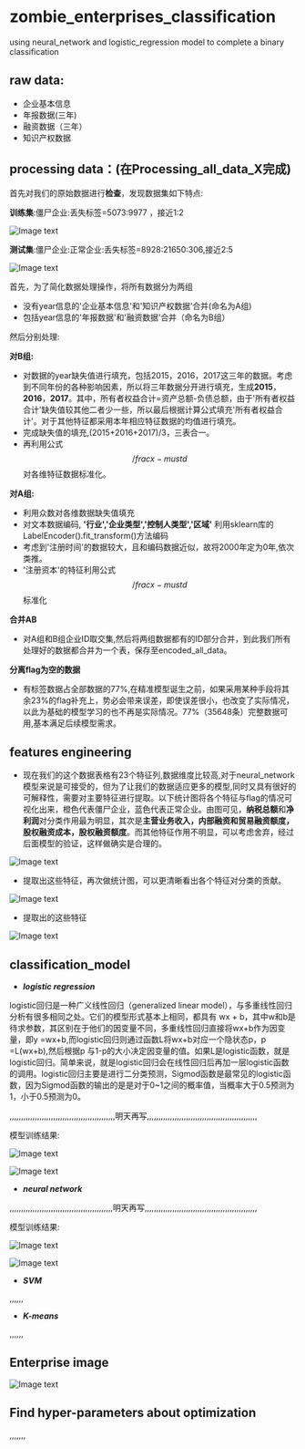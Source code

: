 # zombie_enterprises_classification
using neural_network and logistic_regression model to complete a binary classification

## raw data:
- 企业基本信息
- 年报数据(三年)
- 融资数据（三年）
- 知识产权数据

## processing data：(在Processing_all_data_X完成)
首先对我们的原始数据进行**检查**，发现数据集如下特点:

**训练集**:僵尸企业:丢失标签=5073:9977 ，接近1:2

![Image text](https://github.com/HongdaChen/zombie_enterprises_classification/blob/master/picture/base.png)

**测试集**:僵尸企业:正常企业:丢失标签=8928:21650:306,接近2:5

![Image text](https://github.com/HongdaChen/zombie_enterprises_classification/blob/master/picture/varify.png)

首先，为了简化数据处理操作，将所有数据分为两组
- 没有year信息的'企业基本信息'和'知识产权数据'合并(命名为A组)
- 包括year信息的'年报数据'和'融资数据'合并（命名为B组）

然后分别处理:

**对B组:**

- 对数据的year缺失值进行填充，包括2015，2016，2017这三年的数据。考虑到不同年份的各种影响因素，所以将三年数据分开进行填充，生成**2015**，**2016**，**2017**。其中，所有者权益合计=资产总额-负债总额，由于'所有者权益合计'缺失值较其他二者少一些，所以最后根据计算公式填充'所有者权益合计'。对于其他特征都采用本年相应特征数据的均值进行填充。
- 完成缺失值的填充,(2015+2016+2017)/3，三表合一。
- 再利用公式$$ /frac{x-mu}{std} $$对各维特征数据标准化。

**对A组:**

- 利用众数对各维数据缺失值填充
- 对文本数据编码, **'行业','企业类型','控制人类型','区域'** 利用sklearn库的LabelEncoder().fit_transform()方法编码
- 考虑到'注册时间'的数据较大，且和编码数据近似，故将2000年定为0年,依次类推。
- '注册资本'的特征利用公式$$ /frac{x-mu}{std} $$标准化

**合并AB**

- 对A组和B组企业ID取交集,然后将两组数据都有的ID部分合并，到此我们所有处理好的数据都合并为一个表，保存至encoded_all_data。

**分离flag为空的数据**

- 有标签数据占全部数据的77%,在精准模型诞生之前，如果采用某种手段将其余23%的flag补充上，势必会带来误差，即使误差很小，也改变了实际情况，以此为基础的模型学习的也不再是实际情况。77%（35648条）完整数据可用,基本满足后续模型需求。

## features engineering

- 现在我们的这个数据表格有23个特征列,数据维度比较高,对于neural_network模型来说是可接受的，但为了让我们的数据适应更多的模型,同时又具有很好的可解释性，需要对主要特征进行提取。以下统计图将各个特征与flag的情况可视化出来，橙色代表僵尸企业，蓝色代表正常企业。由图可见，**纳税总额**和**净利润**对分类作用最为明显，其次是**主营业务收入，内部融资和贸易融资额度，股权融资成本，股权融资额度**。而其他特征作用不明显，可以考虑舍弃，经过后面模型的验证，这样做确实是合理的。

![Image text](https://github.com/HongdaChen/zombie_enterprises_classification/blob/master/picture/下载.png)

- 提取出这些特征，再次做统计图，可以更清晰看出各个特征对分类的贡献。

![Image text](https://github.com/HongdaChen/zombie_enterprises_classification/blob/master/picture/下载(1).png)

- 提取出的这些特征

![Image text](https://github.com/HongdaChen/zombie_enterprises_classification/blob/master/picture/quan.png)


## classification_model

- ***logistic regression***

logistic回归是一种广义线性回归（generalized linear model），与多重线性回归分析有很多相同之处。它们的模型形式基本上相同，都具有 wx + b，其中w和b是待求参数，其区别在于他们的因变量不同，多重线性回归直接将wx+b作为因变量，即y =wx+b,而logistic回归则通过函数L将wx+b对应一个隐状态p，p =L(wx+b),然后根据p 与1-p的大小决定因变量的值。如果L是logistic函数，就是logistic回归。简单来说，就是logistic回归会在线性回归后再加一层logistic函数的调用。logistic回归主要是进行二分类预测，Sigmod函数是最常见的logistic函数，因为Sigmod函数的输出的是是对于0~1之间的概率值，当概率大于0.5预测为1，小于0.5预测为0。

,,,,,,,,,,,,,,,,,,,,,,,,,,,,,,,,,,,,,,,,,,,,,,明天再写,,,,,,,,,,,,,,,,,,,,,,,,,,,,,,,,,,,,,,,,,,,,,,,,

模型训练结果:

![Image text](https://github.com/HongdaChen/zombie_enterprises_classification/blob/master/picture/logistestacc.png)

![Image text](https://github.com/HongdaChen/zombie_enterprises_classification/blob/master/picture/logtrianloss.png)


- ***neural network*** 

,,,,,,,,,,,,,,,,,,,,,,,,,,,,,,,,,,,,,,,,,,,,,明天再写,,,,,,,,,,,,,,,,,,,,,,,,,,,,,,,,,,,,,,,,,,,,,,,,,

模型训练结果:

![Image text](https://github.com/HongdaChen/zombie_enterprises_classification/blob/master/picture/neuronvalidacc.png)

![Image text](https://github.com/HongdaChen/zombie_enterprises_classification/blob/master/picture/neutrainloss.png)


- ***SVM***

,,,,,,

- ***K-means***

,,,,,,


## Enterprise image

![Image text](https://github.com/HongdaChen/zombie_enterprises_classification/blob/master/picture/leida.png)


## Find hyper-parameters about optimization

,,,,,,,



